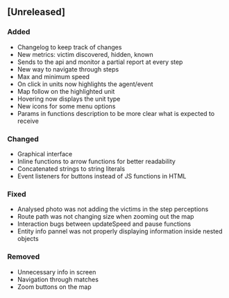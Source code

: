 ## [Unreleased]
### Added
- Changelog to keep track of changes
- New metrics: victim discovered, hidden, known
- Sends to the api and monitor a partial report at every step
- New way to navigate through steps
- Max and minimum speed
- On click in units now highlights the agent/event
- Map follow on the highlighted unit
- Hovering now displays the unit type
- New icons for some menu options
- Params in functions description to be more clear what is expected to receive
### Changed
- Graphical interface
- Inline functions to arrow functions for better readability
- Concatenated strings to string literals
- Event listeners for buttons instead of JS functions in HTML
### Fixed
- Analysed photo was not adding the victims in the step perceptions
- Route path was not changing size when zooming out the map
- Interaction bugs between updateSpeed and pause functions
- Entity info pannel was not properly displaying information inside nested objects
### Removed
- Unnecessary info in screen
- Navigation through matches
- Zoom buttons on the map
